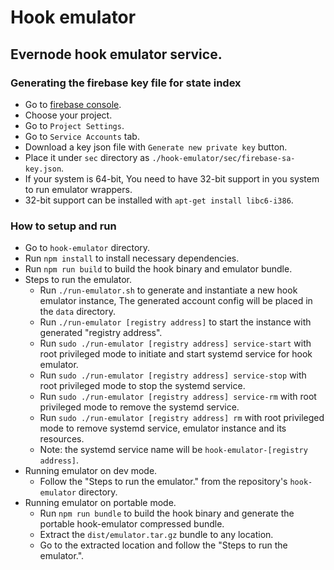 # Hook emulator
## Evernode hook emulator service.

### Generating the firebase key file for state index
- Go to [firebase console](https://console.firebase.google.com).
- Choose your project.
- Go to `Project Settings`.
- Go to `Service Accounts` tab.
- Download a key json file with `Generate new private key` button.
- Place it under `sec` directory as `./hook-emulator/sec/firebase-sa-key.json`.
- If your system is 64-bit, You need to have 32-bit support in you system to run emulator wrappers.
- 32-bit support can be installed with `apt-get install libc6-i386`.

### How to setup and run
- Go to `hook-emulator` directory.
- Run `npm install` to install necessary dependencies.
- Run `npm run build` to build the hook binary and emulator bundle.
- Steps to run the emulator.
  - Run `./run-emulator.sh` to generate and instantiate a new hook emulator instance, The generated account config will be placed in the `data` directory.
  - Run `./run-emulator [registry address]` to start the instance with generated "registry address".
  - Run `sudo ./run-emulator [registry address] service-start` with root privileged mode to initiate and start systemd service for hook emulator.
  - Run `sudo ./run-emulator [registry address] service-stop` with root privileged mode to stop the systemd service.
  - Run `sudo ./run-emulator [registry address] service-rm` with root privileged mode to remove the systemd service.
  - Run `sudo ./run-emulator [registry address] rm` with root privileged mode to remove systemd service, emulator instance and its resources.
  - Note: the systemd service name will be `hook-emulator-[registry address]`.
- Running emulator on dev mode.
  - Follow the "Steps to run the emulator." from the repository's `hook-emulator` directory.
- Running emulator on portable mode.
  - Run `npm run bundle` to build the hook binary and generate the portable hook-emulator compressed bundle.
  - Extract the `dist/emulator.tar.gz` bundle to any location.
  - Go to the extracted location and follow the "Steps to run the emulator.".